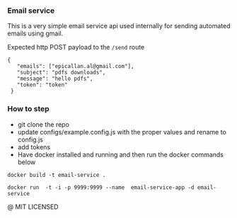 ### Email service

This is a very simple email service api used internally for sending automated emails using gmail.


Expected http POST payload to the `/send` route
```
{
   "emails": ["epicallan.al@gmail.com"],
   "subject": "pdfs downloads",
   "message": "hello pdfs",
   "token": "token"
 }
```

### How to step

- git clone the repo
- update configs/example.config.js with the proper values and rename to config.js
- add tokens
- Have docker installed and running and then run the docker commands below


```
docker build -t email-service .

docker run  -t -i -p 9999:9999 --name  email-service-app -d email-service

```


@ MIT LICENSED

